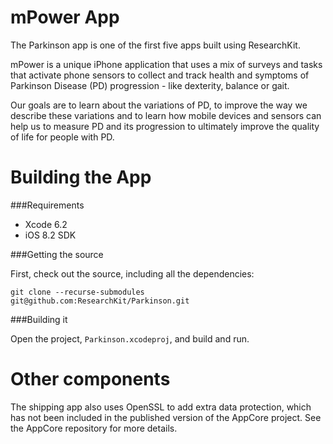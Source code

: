 mPower App
==========

The Parkinson app is one of the first five apps built using ResearchKit.

mPower is a unique iPhone application that uses a mix of surveys and
tasks that activate phone sensors to collect and track health and
symptoms of Parkinson Disease (PD) progression - like dexterity,
balance or gait.

Our goals are to learn about the variations of PD, to improve the way
we describe these variations and to learn how mobile devices and
sensors can help us to measure PD and its progression to ultimately
improve the quality of life for people with PD.


Building the App
================

###Requirements

* Xcode 6.2
* iOS 8.2 SDK

###Getting the source

First, check out the source, including all the dependencies:

```
git clone --recurse-submodules git@github.com:ResearchKit/Parkinson.git
```

###Building it

Open the project, `Parkinson.xcodeproj`, and build and run.


Other components
================

The shipping app also uses OpenSSL to add extra data protection, which
has not been included in the published version of the AppCore
project. See the AppCore repository for more details.
